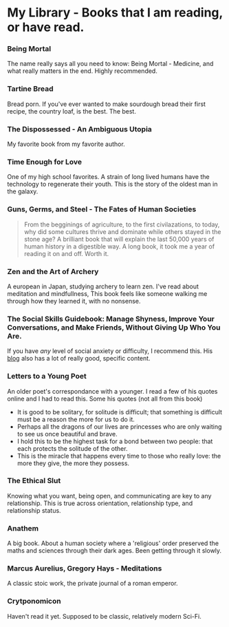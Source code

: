 # My Library - Books that I am reading, or have read.

### Being Mortal
The name really says all you need to know: Being Mortal - Medicine, and what really matters in the end.
Highly recommended.

### Tartine Bread
Bread porn. If you've ever wanted to make sourdough bread their first recipe, the country loaf, is the best. The best.

### The Dispossessed - An Ambiguous Utopia
My favorite book from my favorite author.

### Time Enough for Love
One of my high school favorites. A strain of long lived humans have the technology to regenerate their youth. This is the story of the oldest man in the galaxy.  

### Guns, Germs, and Steel - The Fates of Human Societies
> From the begginings of agriculture, to the first civilazations, to today, why did some cultures thrive and dominate while others stayed in the stone age? A brilliant book that will explain the last 50,000 years of human history in a digestible way.
A long book, it took me a year of reading it on and off. Worth it.

### Zen and the Art of Archery
A european in Japan, studying archery to learn zen. I've read about meditation and mindfullness,
This book feels like someone walking me through how they learned it, with no nonsense.

### The Social Skills Guidebook: Manage Shyness, Improve Your Conversations, and Make Friends, Without Giving Up Who You Are.
If you have _any_ level of social anxiety or difficulty, I recommend this. His [blog](https://www.succeedsocially.com/thesocialskillsguidebook) also has a lot of really good, specific content.

### Letters to a Young Poet
An older poet's correspondance with a younger. I read a few of his quotes online and I had to read this. Some his quotes (not all from this book)
* It is good to be solitary, for solitude is difficult; that something is difficult must be a reason the more for us to do it.
* Perhaps all the dragons of our lives are princesses who are only waiting to see us once beautiful and brave.
* I hold this to be the highest task for a bond between two people: that each protects the solitude of the other.
* This is the miracle that happens every time to those who really love: the more they give, the more they possess.

### The Ethical Slut
Knowing what you want, being open, and communicating are key to any relationship. This is true across orientation, relationship type, and relationship status.

### Anathem
A big book. About a human society where a 'religious' order preserved the maths and sciences through their dark ages. Been getting through it slowly. 

### Marcus Aurelius, Gregory Hays - Meditations
A classic stoic work, the private journal of a roman emperor.

### Crytponomicon
Haven't read it yet. Supposed to be classic, relatively modern Sci-Fi.
